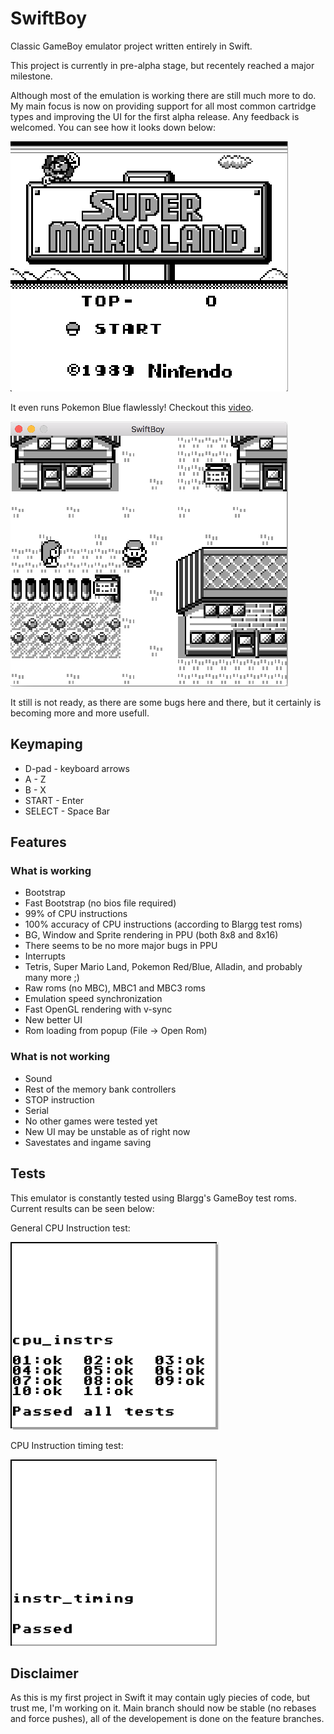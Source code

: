 # SwiftBoy
Classic GameBoy emulator project written entirely in Swift. 
 
This project is currently in pre-alpha stage, but recentely reached a major milestone. 

Although most of the emulation is working there are still much more to do. My main focus is now on providing support for all most common cartridge types and improving the UI for the first alpha release. Any feedback is welcomed. You can see how it looks down below:

![](images/emulator.gif)

It even runs Pokemon Blue flawlessly! Checkout this [video](https://www.youtube.com/watch?v=mHkm-G8RO1c).

![](images/emulator-pokemon.png)

It still is not ready, as there are some bugs here and there, but it certainly is becoming more and more usefull.


## Keymaping
- D-pad - keyboard arrows
- A - Z
- B - X
- START - Enter
- SELECT - Space Bar

## Features
### What is working
- Bootstrap
- Fast Bootstrap (no bios file required)
- 99% of CPU instructions
- 100% accuracy of CPU instructions (according to Blargg test roms)
- BG, Window and Sprite rendering in PPU (both 8x8 and 8x16)
- There seems to be no more major bugs in PPU
- Interrupts
- Tetris, Super Mario Land, Pokemon Red/Blue, Alladin, and probably many more ;)
- Raw roms (no MBC), MBC1 and MBC3 roms
- Emulation speed synchronization
- Fast OpenGL rendering with v-sync
- New better UI
- Rom loading from popup (File -> Open Rom)


### What is not working
- Sound
- Rest of the memory bank controllers
- STOP instruction
- Serial
- No other games were tested yet
- New UI may be unstable as of right now
- Savestates and ingame saving

## Tests
This emulator is constantly tested using Blargg's GameBoy test roms. Current results can be seen below:

General CPU Instruction test:

![](images/cpu_instr_test.png)

CPU Instruction timing test:

![](images/cpu_instr_timing_test.png)

## Disclaimer
As this is my first project in Swift it may contain ugly piecies of code, but trust me, I'm working on it.
Main branch should now be stable (no rebases and force pushes), all of the developement is done on the feature branches.
